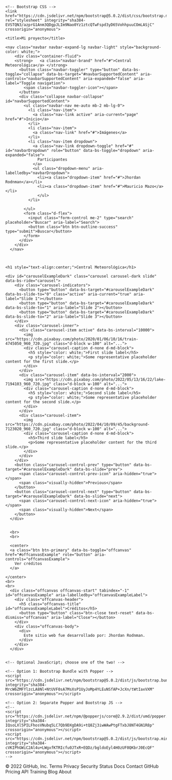 <!doctype html>
<html lang="es">
  <head>
    <!-- Required meta tags -->
    <meta charset="utf-8">
    <meta name="viewport" content="width=device-width, initial-scale=1">

    <!-- Bootstrap CSS -->
    <link href="https://cdn.jsdelivr.net/npm/bootstrap@5.0.2/dist/css/bootstrap.min.css" rel="stylesheet" integrity="sha384-EVSTQN3/azprG1Anm3QDgpJLIm9Nao0Yz1ztcQTwFspd3yD65VohhpuuCOmLASjC" crossorigin="anonymous">

    <title>Mi proyecto</title>
  </head>
  <body>


    <nav class="navbar navbar-expand-lg navbar-light" style="background-color: white;">
        <div class="container-fluid">
        <strong>   <a class="navbar-brand" href="#">Central Meteorológica</a> </strong>
          <button class="navbar-toggler" type="button" data-bs-toggle="collapse" data-bs-target="#navbarSupportedContent" aria-controls="navbarSupportedContent" aria-expanded="false" aria-label="Toggle navigation">
            <span class="navbar-toggler-icon"></span>
          </button>
          <div class="collapse navbar-collapse" id="navbarSupportedContent">
            <ul class="navbar-nav me-auto mb-2 mb-lg-0">
              <li class="nav-item">
                <a class="nav-link active" aria-current="page" href="#">Inicio</a>
              </li>
              <li class="nav-item">
                <a class="nav-link" href="#">Imágenes</a>
              </li>
              <li class="nav-item dropdown">
                <a class="nav-link dropdown-toggle" href="#" id="navbarDropdown" role="button" data-bs-toggle="dropdown" aria-expanded="false">
                  Participantes
                </a>
                <ul class="dropdown-menu" aria-labelledby="navbarDropdown">
                  <li><a class="dropdown-item" href="#">Jhordan Rodnman</a></li>
                  <li><a class="dropdown-item" href="#">Mauricio Mazo</a></li>
                  </ul>
              </li>
              
            </ul>
            <form class="d-flex">
              <input class="form-control me-2" type="search" placeholder="Buscar" aria-label="Search">
              <button class="btn btn-outline-success" type="submit">Buscar</button>
            </form>
          </div>
        </div>
      </nav>


    
    <h1 style="text-align:center;">Central Meteorológica</h1>

    <div id="carouselExampleDark" class="carousel carousel-dark slide" data-bs-ride="carousel">
        <div class="carousel-indicators">
          <button type="button" data-bs-target="#carouselExampleDark" data-bs-slide-to="0" class="active" aria-current="true" aria-label="Slide 1"></button>
          <button type="button" data-bs-target="#carouselExampleDark" data-bs-slide-to="1" aria-label="Slide 2"></button>
          <button type="button" data-bs-target="#carouselExampleDark" data-bs-slide-to="2" aria-label="Slide 3"></button>
        </div>
        <div class="carousel-inner">
          <div class="carousel-item active" data-bs-interval="10000">
            <img src="https://cdn.pixabay.com/photo/2020/01/06/10/16/train-4745050_960_720.jpg" class="d-block w-100" alt="...">
            <div class="carousel-caption d-none d-md-block">
              <h5 style="color: white;">First slide label</h5>
              <p style="color: white;">Some representative placeholder content for the first slide.</p>
            </div>
          </div>
          <div class="carousel-item" data-bs-interval="2000">
            <img src="https://cdn.pixabay.com/photo/2022/05/13/16/22/lake-7194103_960_720.jpg" class="d-block w-100" alt="...">
            <div class="carousel-caption d-none d-md-block">
              <h5 style="color: white;">Second slide label</h5>
              <p style="color: white;">Some representative placeholder content for the second slide.</p>
            </div>
          </div>
          <div class="carousel-item">
            <img src="https://cdn.pixabay.com/photo/2022/04/10/09/45/background-7123020_960_720.jpg" class="d-block w-100" alt="...">
            <div class="carousel-caption d-none d-md-block">
              <h5>Third slide label</h5>
              <p>Some representative placeholder content for the third slide.</p>
            </div>
          </div>
        </div>
        <button class="carousel-control-prev" type="button" data-bs-target="#carouselExampleDark" data-bs-slide="prev">
          <span class="carousel-control-prev-icon" aria-hidden="true"></span>
          <span class="visually-hidden">Previous</span>
        </button>
        <button class="carousel-control-next" type="button" data-bs-target="#carouselExampleDark" data-bs-slide="next">
          <span class="carousel-control-next-icon" aria-hidden="true"></span>
          <span class="visually-hidden">Next</span>
        </button>
      </div>


      <br>
      <br>

      <center>
      <a class="btn btn-primary" data-bs-toggle="offcanvas" href="#offcanvasExample" role="button" aria-controls="offcanvasExample">
        Ver créditos
      </a>
      
    </center>
    <br>
    <br>
      <div class="offcanvas offcanvas-start" tabindex="-1" id="offcanvasExample" aria-labelledby="offcanvasExampleLabel">
        <div class="offcanvas-header">
          <h5 class="offcanvas-title" id="offcanvasExampleLabel">Créditos</h5>
          <button type="button" class="btn-close text-reset" data-bs-dismiss="offcanvas" aria-label="Close"></button>
        </div>
        <div class="offcanvas-body">
          <div>
            Este sitio web fue desarrollado por: Jhordan Rodnman.
          </div>
        </div>
      </div>

    
    <!-- Optional JavaScript; choose one of the two! -->

    <!-- Option 1: Bootstrap Bundle with Popper -->
    <script src="https://cdn.jsdelivr.net/npm/bootstrap@5.0.2/dist/js/bootstrap.bundle.min.js" integrity="sha384-MrcW6ZMFYlzcLA8Nl+NtUVF0sA7MsXsP1UyJoMp4YLEuNSfAP+JcXn/tWtIaxVXM" crossorigin="anonymous"></script>

    <!-- Option 2: Separate Popper and Bootstrap JS -->
    <!--
    <script src="https://cdn.jsdelivr.net/npm/@popperjs/core@2.9.2/dist/umd/popper.min.js" integrity="sha384-IQsoLXl5PILFhosVNubq5LC7Qb9DXgDA9i+tQ8Zj3iwWAwPtgFTxbJ8NT4GN1R8p" crossorigin="anonymous"></script>
    <script src="https://cdn.jsdelivr.net/npm/bootstrap@5.0.2/dist/js/bootstrap.min.js" integrity="sha384-cVKIPhGWiC2Al4u+LWgxfKTRIcfu0JTxR+EQDz/bgldoEyl4H0zUF0QKbrJ0EcQF" crossorigin="anonymous"></script>
    -->
  </body>
</html>
© 2022 GitHub, Inc.
Terms
Privacy
Security
Status
Docs
Contact GitHub
Pricing
API
Training
Blog
About
